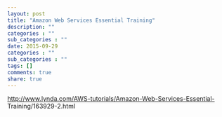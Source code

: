 ```yaml
---
layout: post
title: "Amazon Web Services Essential Training"
description: ""
categories : ""
sub_categories : ""
date: 2015-09-29
categories : ""
sub_categories : ""
tags: []
comments: true
share: true
---
```


http://www.lynda.com/AWS-tutorials/Amazon-Web-Services-Essential-
Training/163929-2.html

